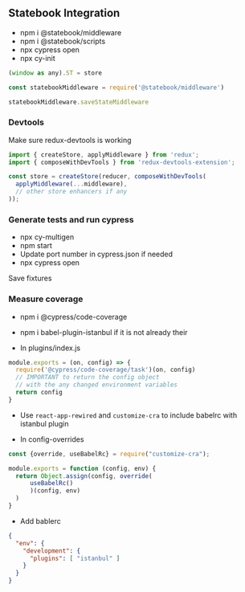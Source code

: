 ## Statebook Integration
* npm i @statebook/middleware
* npm i @statebook/scripts
* npx cypress open
* npx cy-init

``` javascript
(window as any).ST = store
```


``` javascript
const statebookMiddleware = require('@statebook/middleware')

statebookMiddleware.saveStateMiddleware
```


### Devtools
Make sure redux-devtools is working

``` javascript
import { createStore, applyMiddleware } from 'redux';
import { composeWithDevTools } from 'redux-devtools-extension';

const store = createStore(reducer, composeWithDevTools(
  applyMiddleware(...middleware),
  // other store enhancers if any
));
```

### Generate tests and run cypress
* npx cy-multigen
* npm start
* Update port number in cypress.json if needed
* npx cypress open

Save fixtures


### Measure coverage
* npm i @cypress/code-coverage
* npm i babel-plugin-istanbul if it is not already their


* In plugins/index.js
``` javascript
module.exports = (on, config) => {
  require('@cypress/code-coverage/task')(on, config)
  // IMPORTANT to return the config object
  // with the any changed environment variables
  return config
}
```

* Use `react-app-rewired` and `customize-cra` to include babelrc with istanbul plugin

* In config-overrides 

``` javascript
const {override, useBabelRc} = require("customize-cra");

module.exports = function (config, env) {
  return Object.assign(config, override(
      useBabelRc()
      )(config, env)
  )
}
```

* Add bablerc 
``` json
{
  "env": {
    "development": {
      "plugins": [ "istanbul" ]
    }
  }
}
```
